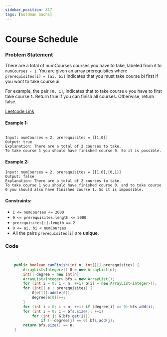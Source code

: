 ```yaml
---
sidebar_position: 817
tags: [Goldman Sachs]
---
```


# Course Schedule

### Problem Statement

There are a total of numCourses courses you have to take, labeled from `0` to `numCourses - 1`. You are given an array prerequisites where` prerequisites[i] = [ai, bi]` indicates that you must take course bi first if you want to take course ai.

For example, the pair `[0, 1]`, indicates that to take course `0` you have to first take course `1`.
Return true if you can finish all courses. Otherwise, return false.

[Leetcode Link](https://leetcode.com/problems/course-schedule/)

#### Example 1:

```

Input: numCourses = 2, prerequisites = [[1,0]]
Output: true
Explanation: There are a total of 2 courses to take.
To take course 1 you should have finished course 0. So it is possible.
```

#### Example 2:

```
Input: numCourses = 2, prerequisites = [[1,0],[0,1]]
Output: false
Explanation: There are a total of 2 courses to take.
To take course 1 you should have finished course 0, and to take course 0 you should also have finished course 1. So it is impossible.
```

#### Constraints:

- `1 <= numCourses <= 2000`
- `0 <= prerequisites.length <= 5000`
- `prerequisites[i].length == 2`
- `0 <= ai, bi < numCourses`
- All the pairs `prerequisites[i]` are **unique**.

### Code

```java title="java Code"


    public boolean canFinish(int n, int[][] prerequisites) {
        ArrayList<Integer>[] G = new ArrayList[n];
        int[] degree = new int[n];
        ArrayList<Integer> bfs = new ArrayList();
        for (int i = 0; i < n; ++i) G[i] = new ArrayList<Integer>();
        for (int[] e : prerequisites) {
            G[e[1]].add(e[0]);
            degree[e[0]]++;
        }
        for (int i = 0; i < n; ++i) if (degree[i] == 0) bfs.add(i);
        for (int i = 0; i < bfs.size(); ++i)
            for (int j: G[bfs.get(i)])
                if (--degree[j] == 0) bfs.add(j);
        return bfs.size() == n;
    }
```
